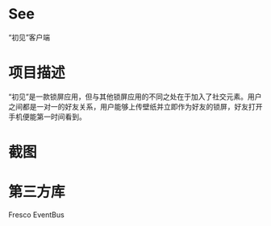 # See
“初见”客户端

# 项目描述

“初见”是一款锁屏应用，但与其他锁屏应用的不同之处在于加入了社交元素。用户之间都是一对一的好友关系，用户能够上传壁纸并立即作为好友的锁屏，好友打开手机便能第一时间看到。

# 截图

# 第三方库

Fresco
EventBus
